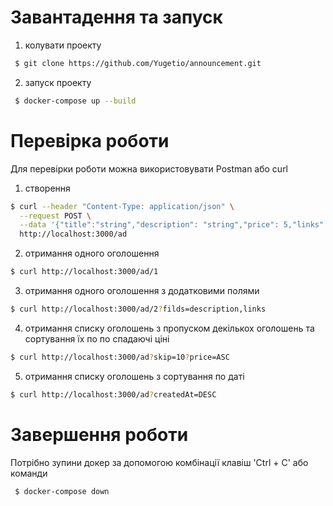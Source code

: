 # Завантадення та запуск

1. колувати проекту

```sh
 $ git clone https://github.com/Yugetio/announcement.git
```

2. запуск проекту

```sh
 $ docker-compose up --build
```

# Перевірка роботи

Для перевірки роботи можна використовувати Postman або curl

1. створення

```sh
$ curl --header "Content-Type: application/json" \
  --request POST \
  --data '{"title":"string","description": "string","price": 5,"links": ["https://www.google.com/photos/about/static/images/maggie-2.png", "https://www.google.com/photos/about/static/images/maggie-2.png", "https://www.google.com/photos/about/static/images/maggie-2.png"]}' \
  http://localhost:3000/ad
```

2. отримання одного оголошення

```sh
$ curl http://localhost:3000/ad/1
```

3. отримання одного оголошення з додатковими полями

```sh
$ curl http://localhost:3000/ad/2?filds=description,links
```

4. отримання списку оголошень з пропуском декількох оголошень та сортування їх по по спадаючі ціні

```sh
$ curl http://localhost:3000/ad?skip=10?price=ASC
```

5. отримання списку оголошень з сортування по даті

```sh
$ curl http://localhost:3000/ad?createdAt=DESC
```
# Завершення роботи

Потрібно зупини докер за допомогою комбінації клавіш 'Ctrl + C' або команди
```sh
 $ docker-compose down
```